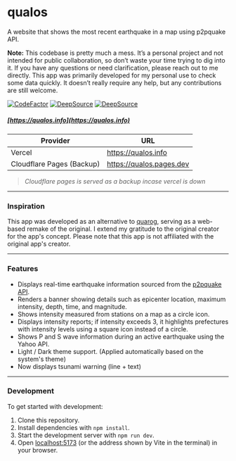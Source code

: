 # qualos

[unused logo]: <> (<img align="right" width="285" height="71" src="https://github.com/user-attachments/assets/85827092-099e-405d-8f99-f10ff1c85e37">)

A website that shows the most recent earthquake in a map using p2pquake API.

**Note:** This codebase is pretty much a mess. It’s a personal project and not intended for public collaboration, so don’t waste your time trying to dig into it. If you have any questions or need clarification, please reach out to me directly. This app was primarily developed for my personal use to check some data quickly. It doesn’t really require any help, but any contributions are still welcome.

[![CodeFactor](https://www.codefactor.io/repository/github/pickingname/qualos/badge)](https://www.codefactor.io/repository/github/pickingname/qualos)
[![DeepSource](https://app.deepsource.com/gh/pickingname/qualos.svg/?label=active+issues&show_trend=true&token=4jDokZxN0UkI37cOA17xRYS1)](https://app.deepsource.com/gh/pickingname/qualos/)
[![DeepSource](https://app.deepsource.com/gh/pickingname/qualos.svg/?label=resolved+issues&show_trend=true&token=4jDokZxN0UkI37cOA17xRYS1)](https://app.deepsource.com/gh/pickingname/qualos/)

##### [https://qualos.info](https://qualos.info)

| Provider                  | URL                      |
| ------------------------- | ------------------------ |
| Vercel                    | https://qualos.info      |
| Cloudflare Pages (Backup) | https://qualos.pages.dev |

> _Cloudflare pages is served as a backup incase vercel is down_

---

### Inspiration

This app was developed as an alternative to [quarog](https://fuku1213.github.io/quarog-site/), serving as a web-based remake of the original. I extend my gratitude to the original creator for the app's concept. Please note that this app is not affiliated with the original app's creator.

---

### Features

- Displays real-time earthquake information sourced from the [p2pquake API](https://www.p2pquake.net/develop/json_api_v2/).
- Renders a banner showing details such as epicenter location, maximum intensity, depth, time, and magnitude.
- Shows intensity measured from stations on a map as a circle icon.
- Displays intensity reports; if intensity exceeds 3, it highlights prefectures with intensity levels using a square icon instead of a circle.
- Shows P and S wave information during an active earthquake using the Yahoo API.
- Light / Dark theme support. (Applied automatically based on the system's theme)
- Now displays tsunami warning (line + text)

---

### Development

To get started with development:

1. Clone this repository.
2. Install dependencies with `npm install`.
3. Start the development server with `npm run dev`.
4. Open [localhost:5173](http://localhost:5173) (or the address shown by Vite in the terminal) in your browser.

